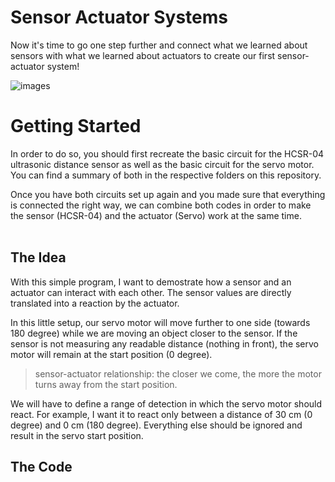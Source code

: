# Sensor Actuator Systems

Now it's time to go one step further and connect what we learned about sensors with what we learned about actuators to create our first sensor-actuator system! 

![images](https://github.com/user-attachments/assets/5f7f1624-7aae-4e93-96e4-cb38c51478f2)

# Getting Started

In order to do so, you should first recreate the basic circuit for the HCSR-04 ultrasonic distance sensor as well as the basic circuit for the servo motor. You can find a summary of both in the respective folders on this repository.

Once you have both circuits set up again and you made sure that everything is connected the right way, we can combine both codes in order to make the sensor (HCSR-04) and the actuator (Servo) work at the same time.
<br><br>

## The Idea

With this simple program, I want to demostrate how a sensor and an actuator can interact with each other. The sensor values are directly translated into a reaction by the actuator. 

In this little setup, our servo motor will move further to one side (towards 180 degree) while we are moving an object closer to the sensor. If the sensor is not measuring any readable distance (nothing in front), the servo motor will remain at the start position (0 degree).

> sensor-actuator relationship: the closer we come, the more the motor turns away from the start position.

We will have to define a range of detection in which the servo motor should react. For example, I want it to react only between a distance of 30 cm (0 degree) and 0 cm (180 degree). Everything else should be ignored and result in the servo start position.

## The Code



